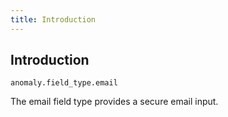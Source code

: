 ```yaml
---
title: Introduction
---
```


## Introduction

`anomaly.field_type.email`

The email field type provides a secure email input.